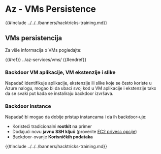 # Az - VMs Persistence

{{#include ../../../banners/hacktricks-training.md}}

## VMs persistencija

Za više informacija o VMs pogledajte:

{{#ref}}
../az-services/vms/
{{#endref}}

### Backdoor VM aplikacije, VM ekstenzije i slike <a href="#backdoor-instances" id="backdoor-instances"></a>

Napadač identifikuje aplikacije, ekstenzije ili slike koje se često koriste u Azure nalogu, mogao bi da ubaci svoj kod u VM aplikacije i ekstenzije tako da se svaki put kada se instaliraju backdoor izvršava.

### Backdoor instance <a href="#backdoor-instances" id="backdoor-instances"></a>

Napadač bi mogao da dobije pristup instancama i da ih backdoor-uje:

- Koristeći tradicionalni **rootkit** na primer
- Dodajući novu **javnu SSH ključ** (proverite [EC2 privesc opcije](https://cloud.hacktricks.wiki/en/pentesting-cloud/aws-security/aws-privilege-escalation/aws-ec2-privesc.html))
- Backdoor-ovanje **Korisničkih podataka**

{{#include ../../../banners/hacktricks-training.md}}
